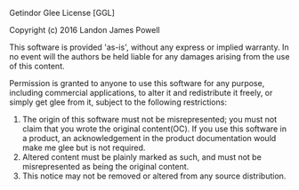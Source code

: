 Getindor Glee License [GGL]

Copyright (c) 2016 Landon James Powell

This software is provided 'as-is', without any express or implied
warranty. In no event will the authors be held liable for any damages
arising from the use of this content.

Permission is granted to anyone to use this software for any purpose,
including commercial applications, to alter it and redistribute it
freely, or simply get glee from it, subject to the following restrictions:

1. The origin of this software must not be misrepresented; you must not
   claim that you wrote the original content(OC). If you use this software
   in a product, an acknowledgement in the product documentation would
   make me glee but is not required.
2. Altered content must be plainly marked as such, and must not be
   misrepresented as being the original content.
3. This notice may not be removed or altered from any source distribution.
